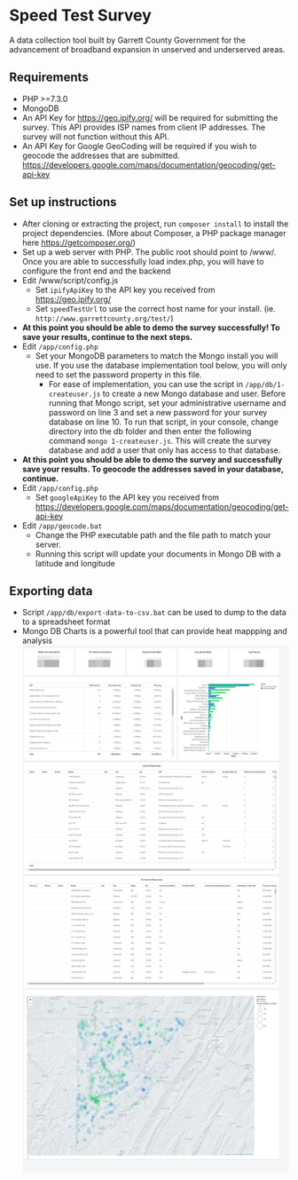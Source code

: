 # Speed Test Survey

A data collection tool built by Garrett County Government for the advancement of broadband expansion in unserved and underserved areas.

## Requirements
* PHP >=7.3.0
* MongoDB
* An API Key for https://geo.ipify.org/ will be required for submitting the survey. This API provides ISP names from client IP addresses. The survey will not function without this API.
* An API Key for Google GeoCoding will be required if you wish to geocode the addresses that are submitted. https://developers.google.com/maps/documentation/geocoding/get-api-key

## Set up instructions
* After cloning or extracting the project, run `composer install` to install the project dependencies. (More about Composer, a PHP package manager here https://getcomposer.org/)
* Set up a web server with PHP. The public root should point to /www/. Once you are able to successfully load index.php, you will have to configure the front end and the backend
* Edit /www/script/config.js
    * Set `ipifyApiKey` to the API key you received from https://geo.ipify.org/
    * Set `speedTestUrl` to use the correct host name for your install. (ie. `http://www.garrettcounty.org/test/`)
* **At this point you should be able to demo the survey successfully! To save your results, continue to the next steps.**
* Edit `/app/config.php`
    * Set your MongoDB parameters to match the Mongo install you will use. If you use the database implementation tool below, you will only need to set the password property in this file.
        * For ease of implementation, you can use the script in `/app/db/1-createuser.js` to create a new Mongo database and user. 
        Before running that Mongo script, set your administrative username and password on line 3 and set a new password for your survey database on line 10. 
        To run that script, in your console, change directory into the db folder and then enter the following command `mongo 1-createuser.js`. This will create 
        the survey database and add a user that only has access to that database.
* **At this point you should be able to demo the survey and successfully save your results. To geocode the addresses saved in your database, continue.**
* Edit `/app/config.php`
    * Set `googleApiKey` to the API key you received from https://developers.google.com/maps/documentation/geocoding/get-api-key
* Edit `/app/geocode.bat`
    * Change the PHP executable path and the file path to match your server.
    * Running this script will update your documents in Mongo DB with a latitude and longitude 


## Exporting data
* Script `/app/db/export-data-to-csv.bat` can be used to dump to the data to a spreadsheet format
* Mongo DB Charts is a powerful tool that can provide heat mappping and analysis ![Mongo charts](/example/mongodb-charts.jpg)
